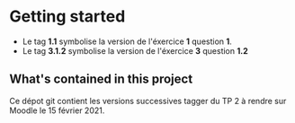# Getting started

* Le tag **1.1** symbolise la version de l'éxercice **1** question **1**.
* Le tag **3.1.2** symbolise la version de l'éxercice **3** question **1.2**

## What's contained in this project

Ce dépot git contient les versions successives tagger du TP 2 à rendre sur Moodle le 15 février 2021.
